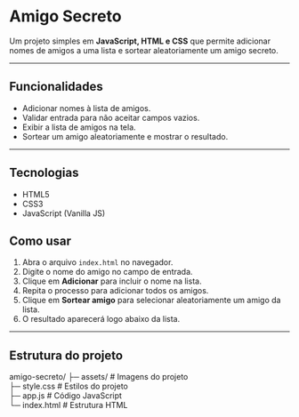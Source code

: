 # Amigo Secreto

Um projeto simples em **JavaScript, HTML e CSS** que permite adicionar nomes de amigos a uma lista e sortear aleatoriamente um amigo secreto.

---

## Funcionalidades

- Adicionar nomes à lista de amigos.
- Validar entrada para não aceitar campos vazios.
- Exibir a lista de amigos na tela.
- Sortear um amigo aleatoriamente e mostrar o resultado.

---

## Tecnologias

- HTML5
- CSS3
- JavaScript (Vanilla JS)


## Como usar

1. Abra o arquivo `index.html` no navegador.
2. Digite o nome do amigo no campo de entrada.
3. Clique em **Adicionar** para incluir o nome na lista.
4. Repita o processo para adicionar todos os amigos.
5. Clique em **Sortear amigo** para selecionar aleatoriamente um amigo da lista.
6. O resultado aparecerá logo abaixo da lista.


---

## Estrutura do projeto

amigo-secreto/
├─ assets/        # Imagens do projeto  
├─ style.css      # Estilos do projeto  
├─ app.js         # Código JavaScript  
└─ index.html     # Estrutura HTML  

